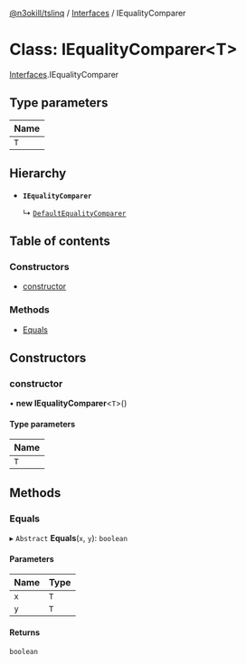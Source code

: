 [@n3okill/tslinq](../README.md) / [Interfaces][] / IEqualityComparer

# Class: IEqualityComparer<T\>

[Interfaces][].IEqualityComparer

## Type parameters

| Name |
| :------ |
| `T` |

## Hierarchy

- **`IEqualityComparer`**

  ↳ [`DefaultEqualityComparer`](defaultequalitycomparer.md)

## Table of contents

### Constructors

- [constructor](#constructor)

### Methods

- [Equals](#equals)

## Constructors

### constructor

• **new IEqualityComparer**<`T`\>()

#### Type parameters

| Name |
| :------ |
| `T` |

## Methods

### Equals

▸ `Abstract` **Equals**(`x`, `y`): `boolean`

#### Parameters

| Name | Type |
| :------ | :------ |
| `x` | `T` |
| `y` | `T` |

#### Returns

`boolean`


[interfaces]: ../interfaces.md